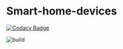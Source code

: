 # Smart-home-devices

[![Codacy Badge](https://api.codacy.com/project/badge/Grade/1bb5d2f5c0eb416db29b59eab7dfef0d)](https://app.codacy.com/gh/DankersW/smart-home-devices?utm_source=github.com&utm_medium=referral&utm_content=DankersW/smart-home-devices&utm_campaign=Badge_Grade)

![build](https://github.com/DankersW/smart-home-devices/workflows/build/badge.svg)
